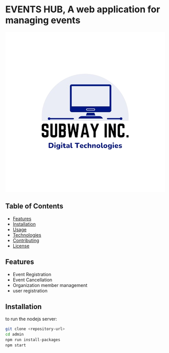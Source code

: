# EVENTS HUB, A web application for managing events

![logo](./client/assets/img/subwaylogor.png)

## Table of Contents

- [Features](#features)
- [Installation](#installation)
- [Usage](#usage)
- [Technologies](#technologies)
- [Contributing](#contributing)
- [License](#license)


## Features

- Event Registration
- Event Cancellation
- Organization member management
- user registration

## Installation

to run the nodejs server:
```bash
git clone <repository-url>
cd admin
npm run install-packages
npm start
